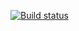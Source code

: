 [![Build status](https://ci.appveyor.com/api/projects/status/mfcqckb3m5612tyo/branch/main?svg=true)](https://ci.appveyor.com/project/Sapogoha/test-ci-matchers/branch/main)
